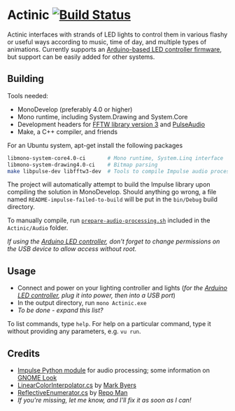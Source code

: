 Actinic [![Build Status](https://travis-ci.org/digitalcircuit/actinic.svg?branch=master)](https://travis-ci.org/digitalcircuit/actinic)
===============

Actinic interfaces with strands of LED lights to control them in various flashy or useful ways according to music, time of day, and multiple types of animations.  Currently supports an [Arduino-based LED controller firmware][arduino-firmware], but support can be easily added for other systems.

## Building

Tools needed:
* MonoDevelop (preferably 4.0 or higher)
* Mono runtime, including System.Drawing and System.Core
* Development headers for [FFTW library version 3](https://fftw.org) and [PulseAudio](https://wiki.freedesktop.org/www/Software/PulseAudio/)
* Make, a C++ compiler, and friends

For an Ubuntu system, apt-get install the following packages
```sh
libmono-system-core4.0-ci		# Mono runtime, System.Linq interface
libmono-system-drawing4.0-ci	# Bitmap parsing
make libpulse-dev libfftw3-dev	# Tools to compile Impulse audio processing library
```

The project will automatically attempt to build the Impulse library upon compiling the solution in MonoDevelop.  Should anything go wrong, a file named `README-impulse-failed-to-build` will be put in the `bin/Debug` build directory.

To manually compile, run [`prepare-audio-processing.sh`](https://github.com/digitalcircuit/actinic/blob/master/Actinic/Audio/prepare-audio-processing.sh) included in the `Actinic/Audio` folder.

*If using the [Arduino LED controller][arduino-firmware], don't forget to change permissions on the USB device to allow access without root.*

## Usage

* Connect and power on your lighting controller and lights (*for the [Arduino LED controller][arduino-firmware], plug it into power, then into a USB port*)
* In the output directory, run `mono Actinic.exe`
* *To be done - expand this list?*

To list commands, type `help`.  For help on a particular command, type it without providing any parameters, e.g. `vu run`.

## Credits

* [Impulse Python module](https://launchpad.net/impulse.bzr) for audio processing; some information on [GNOME Look](http://gnome-look.org/content/show.php/Impulse+-+PulseAudio+visualizer?content=99383)
* [LinearColorInterpolator.cs](https://stackoverflow.com/questions/2307726/how-to-calculate-color-based-on-a-range-of-values-in-c) by [Mark Byers](https://stackoverflow.com/users/61974/mark-byers)
* [ReflectiveEnumerator.cs](https://stackoverflow.com/questions/5411694/get-all-inherited-classes-of-an-abstract-class) by [Repo Man](https://stackoverflow.com/users/140126/repo-man)
* *If you're missing, let me know, and I'll fix it as soon as I can!*

[arduino-firmware]: https://github.com/digitalcircuit/ActinicArduino
